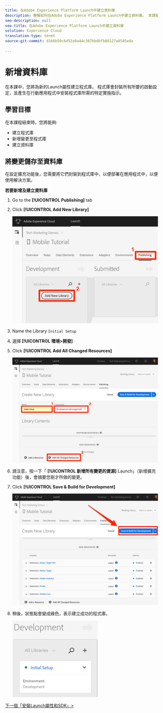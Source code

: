 ```yaml
---
title: 在Adobe Experience Platform Launch中建立資料庫
description: 瞭解如何在Adobe Experience Platform Launch中建立資料庫。 本課是「在Mobile iOS Objective-C應用程式中實作Experience cloud」教學課程的一部分。
seo-description: null
seo-title: 在Adobe Experience Platform Launch中建立資料庫
solution: Experience Cloud
translation-type: tm+mt
source-git-commit: d166b50c6452a9a44c387bbdbfb88127a8545eda

---
```



# 新增資料庫

在本課中，您將為新的Launch屬性建立程式庫。 程式庫會封裝所有所要的啟動設定，並產生在行動應用程式中安裝程式庫所需的特定實施指示。

## 學習目標

在本課程結束時，您將能夠:

* 建立程式庫
* 新增變更至程式庫
* 建立資料庫

## 將變更儲存至資料庫

在設定擴充功能後，您需要將它們封裝到程式庫中，以便部署在應用程式中，以便使用解決方案。

**若要新增及建立資料庫**

1. Go to the **[!UICONTROL Publishing]** tab

1. Click **[!UICONTROL Add New Library]**

   ![新增程式庫](images/mobile-launch-addNewLibrary.png)

1. Name the Library `Initial Setup`

1. 選擇 **[!UICONTROL 環境&gt;開發]**

1. Click **[!UICONTROL Add All Changed Resources]**

   ![添加所有更改的資源](images/mobile-launch-addAllChangedResources.png)

1. 請注意，按一下「 **[!UICONTROL 新增所有變更的資源]** Launch」（新增擴充功能）後，會摘要您剛才所做的變更。

1. Click **[!UICONTROL Save &amp; Build for Development]**

   ![儲存並建立以利開發](images/mobile-launch-saveAndBuild.png)

1. 稍後，狀態點會變成綠色，表示建立成功的程式庫。

   ![建立的資料庫](images/mobile-launch-libraryBuilt.png)

[下一個「安裝Launch屬性和SDK」&gt;](launch-install-the-mobile-sdk.md)
